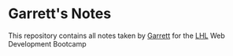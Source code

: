 # Garrett's Notes
This repository contains all notes taken by [Garrett](https://github.com/gary92gs) for the [LHL](https://www.lighthouselabs.ca/) Web Development Bootcamp
